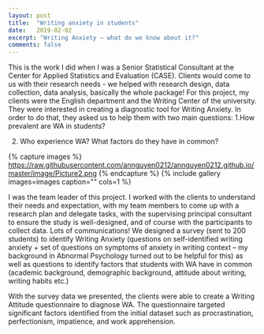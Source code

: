 ```yaml
---
layout: post
title:  "Writing anxiety in students"
date:   2019-02-02
excerpt: "Writing Anxiety – what do we know about it?"
comments: false
---
```


This is the work I did when I was a Senior Statistical Consultant at the Center for Applied Statistics and Evaluation (CASE). Clients would come to us with their research needs - we helped with research design, data collection, data analysis, basically the whole package! For this project, my clients were the English department and the Writing Center of the university. They were interested in creating a diagnostic tool for Writing Anxiety. In order to do that, they asked us to help them with two main questions:
1.How prevalent are WA in students?

2. Who experience WA? What factors do they have in common?


{% capture images %}
https://raw.githubusercontent.com/annguyen0212/annguyen0212.github.io/master/image/Picture2.png
{% endcapture %}
{% include gallery images=images caption="" cols=1 %}


I was the team leader of this project. I worked with the clients to understand their needs and expectation, with my team members to come up with a research plan and delegate tasks, with the supervising principal consultant to ensure the study is well-designed, and of course with the participants to collect data. Lots of communications! We designed a survey (sent to 200 students) to identify Writing Anxiety (questions on self-identified writing anxiety + set of questions on symptoms of anxiety in writing context – my background in Abnormal Psychology turned out to be helpful for this) as well as questions to identify factors that students with WA have in common (academic background, demographic background, attitude about writing, writing habits etc.)

With the survey data we presented, the clients were able to create a Writing Attitude questionnaire to diagnose WA. The questionnaire targeted significant factors identified from the initial dataset such as procrastination, perfectionism, impatience, and work apprehension. 


